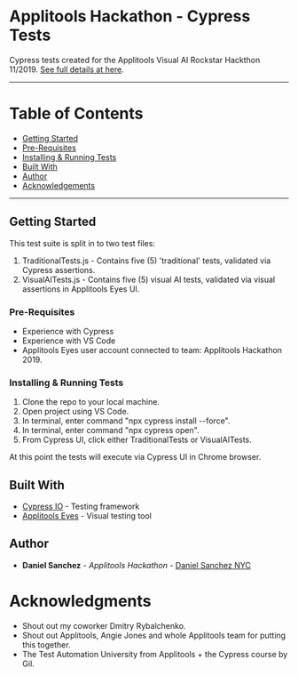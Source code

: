 # Applitools Hackathon - Cypress Tests 

Cypress tests created for the Applitools Visual AI Rockstar Hackthon 11/2019. [See full details at here](https://applitools.com/hackathon-instructions).

***

# Table of Contents

* [Getting Started](#getting-started)
* [Pre-Requisites](#pre-req)
* [Installing & Running Tests](#install)
* [Built With](#built)
* [Author](#author)
* [Acknowledgements](#ack)

***

## <a name="getting-started"></a>Getting Started

This test suite is split in to two test files:

1. TraditionalTests.js - Contains five (5) 'traditional' tests, validated via Cypress assertions.
2. VisualAITests.js - Contains five (5) visual AI tests, validated via visual assertions in Applitools Eyes UI. 

### <a name="pre-req"></a>Pre-Requisites

* Experience with Cypress
* Experience with VS Code
* Applitools Eyes user account connected to team: Applitools Hackathon 2019.

### <a name="install"></a>Installing & Running Tests

1. Clone the repo to your local machine.
2. Open project using VS Code.
3. In terminal, enter command "npx cypress install --force".
4. In terminal, enter command "npx cypress open".
5. From Cypress UI, click either TraditionalTests or VisualAITests.

At this point the tests will execute via Cypress UI in Chrome browser. 

## <a name="built"></a>Built With

* [Cypress IO](https://www.cypress.io/) - Testing framework
* [Applitools Eyes](https://applitools.com/blog/applitools-eyes-introduction-to-automated-visual-ui-testing) - Visual testing tool 

## <a name="author"></a>Author

* **Daniel Sanchez** - *Applitools Hackathon* - [Daniel Sanchez NYC](https://github.com/dsanchezNYC)

# <a name="ack"></a>Acknowledgments

* Shout out my coworker Dmitry Rybalchenko.
* Shout out Applitools, Angie Jones and whole Applitools team for putting this together.
* The Test Automation University from Applitools + the Cypress course by Gil. 